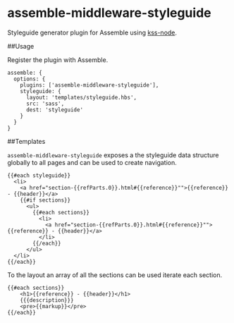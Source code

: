 # assemble-middleware-styleguide

Styleguide generator plugin for Assemble using [kss-node](https://github.com/hughsk/kss-node).

##Usage

Register the plugin with Assemble.

```
assemble: {
  options: {
    plugins: ['assemble-middleware-styleguide'],
    styleguide: {
	  layout: 'templates/styleguide.hbs',
      src: 'sass',
      dest: 'styleguide'
    }
  }
}
```

##Templates

`assemble-middleware-styleguide` exposes a the styleguide data structure globally to all pages and can be used to create navigation.

```
{{#each styleguide}}
  <li>
    <a href="section-{{refParts.0}}.html#{{reference}}"">{{reference}} - {{header}}</a>
    {{#if sections}}
      <ul>
        {{#each sections}}
          <li>
            <a href="section-{{refParts.0}}.html#{{reference}}"">{{reference}} - {{header}}</a>
          </li>
        {{/each}}
      </ul>
  </li>
{{/each}}
```

To the layout an array of all the sections can be used iterate each section.

```
{{#each sections}}
    <h1>{{reference}} - {{header}}</h1>
    {{{description}}}
    <pre>{{markup}}</pre>
{{/each}}
```
